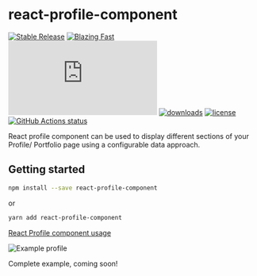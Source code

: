 # react-profile-component

[![Stable Release](https://img.shields.io/npm/v/react-profile-component.svg)](https://npm.im/react-profile-component)
[![Blazing Fast](https://badgen.now.sh/badge/speed/blazing%20%F0%9F%94%A5/green)](https://npm.im/react-profile-component)
[![gzip size](http://img.badgesize.io/https://unpkg.com/react-profile-component@latest/dist/index.js?compression=gzip)](https://unpkg.com/react-profile-component@latest/dist/index.js)
[![downloads](https://badgen.net/npm/dt/react-profile-component)](https://npm.im/react-profile-component)
[![license](https://badgen.now.sh/badge/license/MIT)](./LICENSE)
<a href="https://github.com/pranesh-link/react-profile-component"><img alt="GitHub Actions status" src="https://github.com/pranesh-link/react-profile-component/workflows/Build/badge.svg"></a>

React profile component can be used to display different sections of your Profile/ Portfolio page using a configurable data approach.

## Getting started

```bash
npm install --save react-profile-component
```

or

```bash
yarn add react-profile-component
```

[React Profile component usage](https://github.com/pranesh-link/react-profile-component/tree/master/src/demo/ProfilePage.tsx)

![Example profile](https://github.com/pranesh-link/react-profile-component/tree/PROF-136/demo/profile.png)

Complete example, coming soon!
